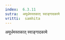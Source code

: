 ```yaml
---
index:  6.3.11
sutra:  अमूर्धमस्तकात् स्वाङ्गादकामे
vritti:  samhita 
---
```


अमूर्धमस्तकात् स्वाङ्गादकामे

